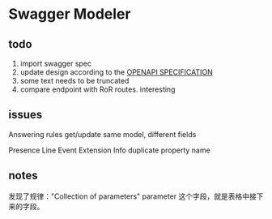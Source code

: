 # Swagger Modeler


## todo

1. import swagger spec
1. update design according to the [OPENAPI SPECIFICATION](http://swagger.io/specification/)
1. some text needs to be truncated
1. compare endpoint with RoR routes. interesting


## issues

Answering rules get/update same model, different fields

Presence Line Event Extension Info duplicate property name


## notes

发现了规律："Collection of parameters" parameter 这个字段，就是表格中接下来的字段。
